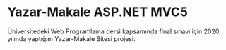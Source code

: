 # Yazar-Makale ASP.NET MVC5

Üniversitedeki Web Programlama dersi kapsamında final sınavı için 2020 yılında yaptığım Yazar-Makale Sitesi projesi.

